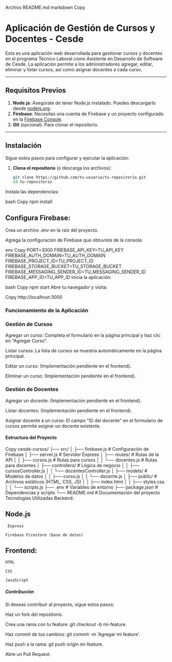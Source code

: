 Archivo README.md
markdown
Copy
# Aplicación de Gestión de Cursos y Docentes - Cesde

Esta es una aplicación web desarrollada para gestionar cursos y docentes en el programa Técnico Laboral como Asistente en Desarrollo de Software de Cesde. La aplicación permite a los administradores agregar, editar, eliminar y listar cursos, así como asignar docentes a cada curso.

---

## Requisitos Previos

1. **Node.js**: Asegúrate de tener Node.js instalado. Puedes descargarlo desde [nodejs.org](https://nodejs.org/).
2. **Firebase**: Necesitas una cuenta de Firebase y un proyecto configurado en la [Firebase Console](https://console.firebase.google.com/).
3. **Git** (opcional): Para clonar el repositorio.

---

## Instalación

Sigue estos pasos para configurar y ejecutar la aplicación:

1. **Clona el repositorio** (o descarga los archivos):
   ```bash
   git clone https://github.com/tu-usuario/tu-repositorio.git
   cd tu-repositorio
Instala las dependencias:

bash
Copy
npm install
## Configura Firebase: ##

Crea un archivo .env en la raíz del proyecto.

Agrega la configuración de Firebase que obtuviste de la consola:

env
Copy
PORT=3000
FIREBASE_API_KEY=TU_API_KEY
FIREBASE_AUTH_DOMAIN=TU_AUTH_DOMAIN
FIREBASE_PROJECT_ID=TU_PROJECT_ID
FIREBASE_STORAGE_BUCKET=TU_STORAGE_BUCKET
FIREBASE_MESSAGING_SENDER_ID=TU_MESSAGING_SENDER_ID
FIREBASE_APP_ID=TU_APP_ID
Inicia la aplicación:

bash
Copy
npm start
Abre tu navegador y visita:

Copy
http://localhost:3000
### Funcionamiento de la Aplicación ###

### Gestión de Cursos ###
  Agregar un curso: Completa el formulario en la página principal y haz clic en "Agregar Curso".
  
  Listar cursos: La lista de cursos se muestra automáticamente en la página principal.
  
  Editar un curso: (Implementación pendiente en el frontend).
  
  Eliminar un curso: (Implementación pendiente en el frontend).

### Gestión de Docentes ###
  Agregar un docente: (Implementación pendiente en el frontend).
  
  Listar docentes: (Implementación pendiente en el frontend).
  
  Asignar docente a un curso: El campo "ID del docente" en el formulario de cursos permite asignar un docente existente.

#### Estructura del Proyecto ###
Copy
cesde-cursos/
├── src/
│   ├── firebase.js          # Configuración de Firebase
│   ├── server.js            # Servidor Express
│   ├── routes/              # Rutas de la API
│   │   ├── cursos.js        # Rutas para cursos
│   │   └── docentes.js      # Rutas para docentes
│   ├── controllers/         # Lógica de negocio
│   │   ├── cursosController.js
│   │   └── docentesController.js
│   ├── models/              # Modelos de datos
│   │   ├── curso.js
│   │   └── docente.js
│   ├── public/              # Archivos estáticos (HTML, CSS, JS)
│   │   ├── index.html
│   │   ├── styles.css
│   │   └── scripts.js
├── .env                     # Variables de entorno
├── package.json             # Dependencias y scripts
└── README.md                # Documentación del proyecto
Tecnologías Utilizadas
Backend:

## Node.js

     Express
                
    Firebase Firestore (base de datos)

## Frontend:

    HTML
    
    CSS
    
    JavaScript

#####  Contribución #### 
Si deseas contribuir al proyecto, sigue estos pasos:

Haz un fork del repositorio.

Crea una rama con tu feature: git checkout -b mi-feature.

Haz commit de tus cambios: git commit -m 'Agregar mi feature'.

Haz push a la rama: git push origin mi-feature.

Abre un Pull Request.
